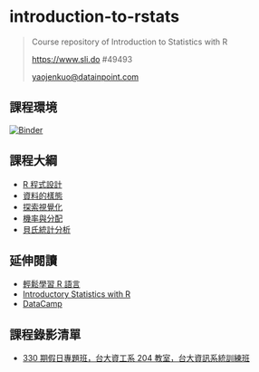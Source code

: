 # introduction-to-rstats

> Course repository of Introduction to Statistics with R
>
> https://www.sli.do #49493
>
> yaojenkuo@datainpoint.com

## 課程環境

[![Binder](https://mybinder.org/badge_logo.svg)](https://mybinder.org/v2/gh/yaojenkuo/introduction-to-rstats/master)

## 課程大綱

- [R 程式設計](01-essential-r-programming.html)
- [資料的樣態](02-data-in-stats.html)
- [探索視覺化](03-exploring-data-in-stats.html)
- [機率與分配]()
- [貝氏統計分析]()

## 延伸閱讀

- [輕鬆學習 R 語言](https://www.datainpoint.com/r-essentials/)
- [Introductory Statistics with R](https://www.amazon.com/Introductory-Statistics-R-Computing/dp/0387790535)
- [DataCamp](https://www.datacamp.com/search?q=R&tap_a=5644-dce66f&tap_s=194899-1fb421&utm_medium=affiliate&utm_source=tonykuo)


## 課程錄影清單

- [330 期假日專題班，台大資工系 204 教室，台大資訊系統訓練班](https://www.youtube.com/playlist?list=PLEq7iw5uOtuUCcEpHpznqBdbla6X6vSit)
